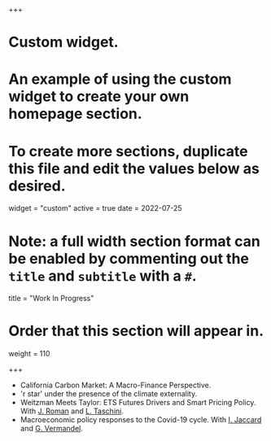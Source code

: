 +++
# Custom widget.
# An example of using the custom widget to create your own homepage section.
# To create more sections, duplicate this file and edit the values below as desired.
widget = "custom"
active = true
date = 2022-07-25

# Note: a full width section format can be enabled by commenting out the `title` and `subtitle` with a `#`.
title = "Work In Progress"


# Order that this section will appear in.
weight = 110

+++
- California Carbon Market: A Macro-Finance Perspective.
- 'r star' under the presence of the climate externality.
-  Weitzman Meets Taylor: ETS Futures Drivers and Smart Pricing Policy. With [J. Roman](https://sites.google.com/view/josselinroman/about?authuser=0) and [L. Taschini](https://www.lse.ac.uk/granthaminstitute/profile/luca-taschini/).
- Macroeconomic policy responses to the Covid-19 cycle. With [I. Jaccard](https://sites.google.com/site/ivanjaccard/home) and [G. Vermandel](https://vermandel.fr/the-author/).

